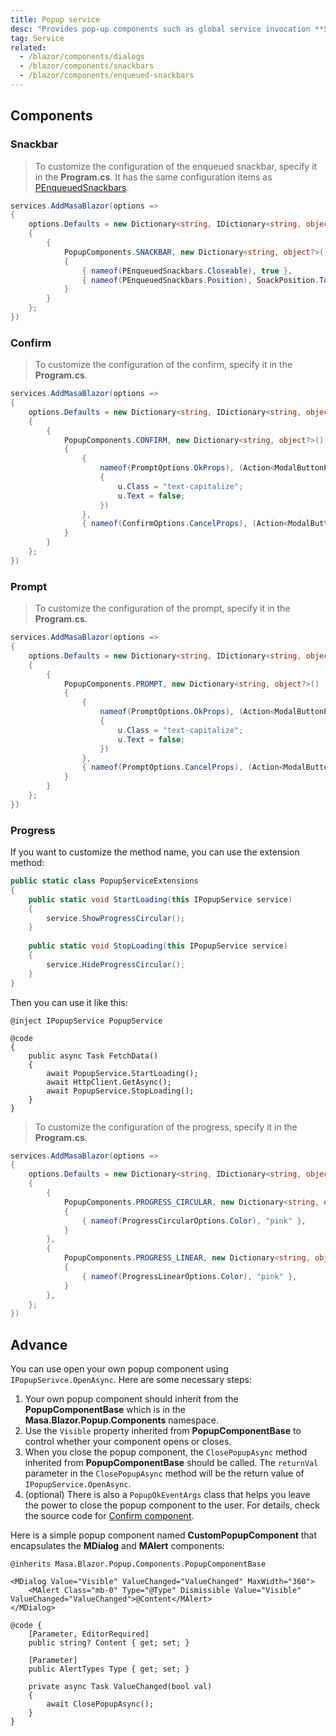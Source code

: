 ```yaml
---
title: Popup service
desc: "Provides pop-up components such as global service invocation **Snackbar**, **Confirm**, **Prompt**, **ProgressCircular** and **ProgressLinear**."
tag: Service
related:
  - /blazor/components/dialogs
  - /blazor/components/snackbars
  - /blazor/components/enqueued-snackbars
---
```


## Components

### Snackbar

<masa-example file="Examples.components.popup_service.Snackbar"></masa-example>

> To customize the configuration of the enqueued snackbar, specify it in the **Program.cs**. It has the same configuration items as [PEnqueuedSnackbars](/blazor/components/enqueued-snackbars).

```cs
services.AddMasaBlazor(options => 
{
    options.Defaults = new Dictionary<string, IDictionary<string, object?>?>()
    {
        {
            PopupComponents.SNACKBAR, new Dictionary<string, object?>()
            {
                { nameof(PEnqueuedSnackbars.Closeable), true },
                { nameof(PEnqueuedSnackbars.Position), SnackPosition.TopRight }
            }
        }
    };
})
```

### Confirm

<masa-example file="Examples.components.popup_service.Confirm"></masa-example>

> To customize the configuration of the confirm, specify it in the **Program.cs**.

```cs
services.AddMasaBlazor(options => 
{
    options.Defaults = new Dictionary<string, IDictionary<string, object?>?>()
    {
        {
            PopupComponents.CONFIRM, new Dictionary<string, object?>()
            {
                {
                    nameof(PromptOptions.OkProps), (Action<ModalButtonProps>)(u =>
                    {
                        u.Class = "text-capitalize";
                        u.Text = false;
                    })
                },
                { nameof(ConfirmOptions.CancelProps), (Action<ModalButtonProps>)(u => u.Class = "text-capitalize") },
            }
        }
    };
})
```

### Prompt

<masa-example file="Examples.components.popup_service.Prompt"></masa-example>

> To customize the configuration of the prompt, specify it in the **Program.cs**.

```cs
services.AddMasaBlazor(options => 
{
    options.Defaults = new Dictionary<string, IDictionary<string, object?>?>()
    {
        {
            PopupComponents.PROMPT, new Dictionary<string, object?>()
            {
                {
                    nameof(PromptOptions.OkProps), (Action<ModalButtonProps>)(u =>
                    {
                        u.Class = "text-capitalize";
                        u.Text = false;
                    })
                },
                { nameof(PromptOptions.CancelProps), (Action<ModalButtonProps>)(u => u.Class = "text-capitalize") },
            }
        }
    };
})
```

### Progress

<masa-example file="Examples.components.popup_service.Progress"></masa-example>

If you want to customize the method name, you can use the extension method:

```cs
public static class PopupServiceExtensions
{
    public static void StartLoading(this IPopupService service)
    {
        service.ShowProgressCircular();
    }
    
    public static void StopLoading(this IPopupService service)
    {
        service.HideProgressCircular();
    }
}
```

Then you can use it like this:

```razor
@inject IPopupService PopupService

@code
{
    public async Task FetchData()
    {
        await PopupService.StartLoading();
        await HttpClient.GetAsync();
        await PopupService.StopLoading();
    }
}
```

> To customize the configuration of the progress, specify it in the **Program.cs**.

```cs
services.AddMasaBlazor(options => 
{
    options.Defaults = new Dictionary<string, IDictionary<string, object?>?>()
    {
        {
            PopupComponents.PROGRESS_CIRCULAR, new Dictionary<string, object?>()
            {
                { nameof(ProgressCircularOptions.Color), "pink" },
            }
        },
        {
            PopupComponents.PROGRESS_LINEAR, new Dictionary<string, object?>()
            {
                { nameof(ProgressLinearOptions.Color), "pink" },
            }
        },
    };
})
```

## Advance

You can use open your own popup component using `IPopupSerivce.OpenAsync`.
Here are some necessary steps:

1. Your own popup component should inherit from the **PopupComponentBase** which is in the **Masa.Blazor.Popup.Components** namespace.
2. Use the `Visible` property inherited from **PopupComponentBase** to control whether your component opens or closes.
3. When you close the popup component, the `ClosePopupAsync` method inherited from **PopupComponentBase** should be called. The `returnVal` parameter in the `ClosePopupAsync` method will be the return value of `IPopupService.OpenAsync`.
4. (optional) There is also a `PopupOkEventArgs` class that helps you leave the power to close the popup component to the user. For details, check the source code for [Confirm component](https://github.com/masastack/MASA.Blazor/blob/main/src/Masa.Blazor/Popup/Components/Confirm/Confirm.razor.cs#L69).

Here is a simple popup component named **CustomPopupComponent** that encapsulates the **MDialog** and **MAlert** components:

```razor
@inherits Masa.Blazor.Popup.Components.PopupComponentBase

<MDialog Value="Visible" ValueChanged="ValueChanged" MaxWidth="360">
    <MAlert Class="mb-0" Type="@Type" Dismissible Value="Visible" ValueChanged="ValueChanged">@Content</MAlert>
</MDialog>

@code {
    [Parameter, EditorRequired]
    public string? Content { get; set; }

    [Parameter]
    public AlertTypes Type { get; set; }

    private async Task ValueChanged(bool val)
    {
        await ClosePopupAsync();
    }
}

```

<masa-example file="Examples.components.popup_service.Advance"></masa-example>
